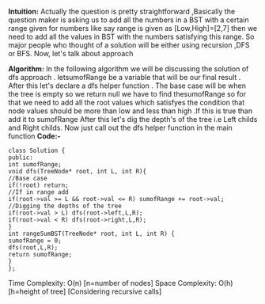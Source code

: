 **Intuition:**
Actually the question is pretty straightforward ,Basically the question maker is asking us to add all the numbers in a BST with a certain range given for numbers like say range is given as [Low,High]=[2,7] then we need to add all the values in BST with the numbers satisfying this range. So major people who thought of a solution will be either using recursion ,DFS or BFS.
Now, let's talk about approach

**Algorithm:**
In the following algorithm we will be discussing the solution of dfs approach .
letsumofRange be a variable that will be our final result . After this let's declare a dfs helper function .
The base case will be when the tree is empty so we return null
we have to find thesumofRange so for that we need to add all the root values which satisfyes the condition that node values should be more than low and less than high .If this is true than add it to sumofRange
After this let's dig the depth's of the tree i.e Left childs and Right childs.
Now just call out the dfs helper function in the main function
**Code:-**
```
class Solution {
public:
int sumofRange;
void dfs(TreeNode* root, int L, int R){
//Base case
if(!root) return;
//If in range add
if(root->val >= L && root->val <= R) sumofRange += root->val;
//Digging the depths of the tree
if(root->val > L) dfs(root->left,L,R);
if(root->val < R) dfs(root->right,L,R);
}
int rangeSumBST(TreeNode* root, int L, int R) {
sumofRange = 0;
dfs(root,L,R);
return sumofRange;
}
};
```
Time Complexity: O(n) [n=number of nodes]
Space Complexity: O(h) [h=height of tree] [Considering recursive calls]
